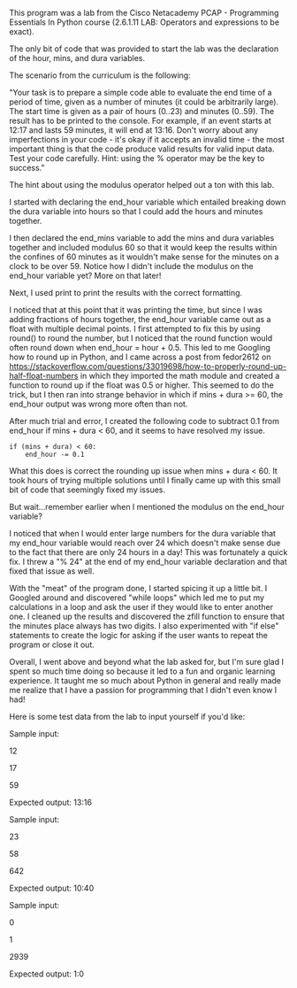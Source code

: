 This program was a lab from the Cisco Netacademy PCAP - Programming Essentials In Python course (2.6.1.11 LAB: Operators and expressions to be exact).

The only bit of code that was provided to start the lab was the declaration of the hour, mins, and dura variables.

The scenario from the curriculum is the following:

"Your task is to prepare a simple code able to evaluate the end time of a period of time, given as a number of minutes (it could be arbitrarily large). The start time is given as a pair of hours (0..23) and minutes (0..59). The result has to be printed to the console. For example, if an event starts at 12:17 and lasts 59 minutes, it will end at 13:16. Don't worry about any imperfections in your code - it's okay if it accepts an invalid time - the most important thing is that the code produce valid results for valid input data. Test your code carefully. Hint: using the % operator may be the key to success."

The hint about using the modulus operator helped out a ton with this lab. 

I started with declaring the end_hour variable which entailed breaking down the dura variable into hours so that I could add the hours and minutes together.

I then declared the end_mins variable to add the mins and dura variables together and included modulus 60 so that it would keep the results within the confines of 60 minutes as it wouldn't make sense for the minutes on a clock to be over 59. Notice how I didn't include the modulus on the end_hour variable yet? More on that later!

Next, I used print to print the results with the correct formatting.

I noticed that at this point that it was printing the time, but since I was adding fractions of hours together, the end_hour variable came out as a float with multiple decimal points. I first attempted to fix this by using round() to round the number, but I noticed that the round function would often round down when end_hour = hour + 0.5. This led to me Googling how to round up in Python, and I came across a post from fedor2612 on https://stackoverflow.com/questions/33019698/how-to-properly-round-up-half-float-numbers in which they imported the math module and created a function to round up if the float was 0.5 or higher. This seemed to do the trick, but I then ran into strange behavior in which if mins + dura >= 60, the end_hour output was wrong more often than not.

After much trial and error, I created the following code to subtract 0.1 from end_hour if mins + dura < 60, and it seems to have resolved my issue.

    if (mins + dura) < 60:
        end_hour -= 0.1
        
 What this does is correct the rounding up issue when mins + dura < 60. It took hours of trying multiple solutions until I finally came up with this small bit of code that seemingly fixed my issues. 
 
 But wait...remember earlier when I mentioned the modulus on the end_hour variable?
 
 I noticed that when I would enter large numbers for the dura variable that my end_hour variable would reach over 24 which doesn't make sense due to the fact that there are only 24 hours in a day! This was fortunately a quick fix. I threw a "% 24" at the end of my end_hour variable declaration and that fixed that issue as well.
 
With the "meat" of the program done, I started spicing it up a little bit. I Googled around and discovered "while loops" which led me to put my calculations in a loop and ask the user if they would like to enter another one. I cleaned up the results and discovered the zfill function to ensure that the minutes place always has two  digits. I also experimented with "if else" statements to create the logic for asking if the user wants to repeat the program or close it out.

Overall, I went above and beyond what the lab asked for, but I'm sure glad I spent so much time doing so because it led to a fun and organic learning experience. It taught me so much about Python in general and really made me realize that I have a passion for programming that I didn't even know I had!

Here is some test data from the lab to input yourself if you'd like:


Sample input:

12

17

59

Expected output: 13:16


Sample input:

23

58

642

Expected output: 10:40


Sample input:

0

1

2939

Expected output: 1:0
